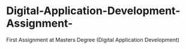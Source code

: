 # Digital-Application-Development-Assignment-
First Assignment at Masters Degree (Digital Application Development)
